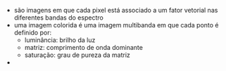 - são imagens em que cada pixel está associado a um fator vetorial nas diferentes bandas do espectro
- uma imagem colorida é uma imagem multibanda em que cada ponto é definido por:
	- luminância: brilho da luz
	- matriz: comprimento de onda dominante
	- saturação: grau de pureza da matriz
- 